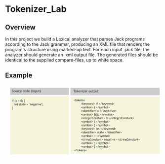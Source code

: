 # Tokenizer_Lab

## Overview
In this project we build a Lexical analyzer that parses Jack programs according to the Jack grammar, producing an XML file that renders the program's structure using marked-up text. For each input .jack file, the analyzer should generate an .xml output file. The generated files should be identical to the supplied compare-files, up to white space.

## Example
![demo](https://github.com/andrewfarmer13/Tokenizer_Lab/blob/main/Images/labExample.png)

